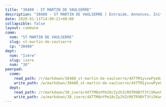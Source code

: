 ```yaml
---
title: "38480 - ST MARTIN DE VAULSERRE"
description: "38480 - ST MARTIN DE VAULSERRE | Entraide, Annonces, Initiatives"
date: 2020-01-11T14:09:21+09:00
collapsible: false
layout: commune
comm:
  nom: "ST MARTIN DE VAULSERRE"
  slug: st-martin-de-vaulserre
  cp: "38480"
dept:
  nom: "Isère"
  slug: isere
  num: "38"
peerpad:
  comm:
    read_path: /r/markdown/38480_st-martin-de-vaulserre/4XTTM1ysvwPye822dVTNQ4gZsKz7xGJQRRczSi4aKQX7g9ikq
    write_path: /w/markdown/38480_st-martin-de-vaulserre/4XTTM1ysvwPye822dVTNQ4gZsKz7xGJQRRczSi4aKQX7g9ikq-K3TgUCS1kbWMMWrRnKmQzgsZUeFVxDo5ydmpBfzZ5E2veqP4zH6zzNFDmgaD3v4PCcQrXQd5SoLhVsLZYQJbKeekzExvz7486fAx6T6KGYbtWAj2yoxQNGPa36WK4J6NRT5BmbkV
  dept:
    read_path: /r/markdown/38_isere/4XTTM8oYPm18cZy2hZcMXTR9BYT3Yi5KwnFvpXu1TXaRq7Q3V
    write_path: /w/markdown/38_isere/4XTTM8oYPm18cZy2hZcMXTR9BYT3Yi5KwnFvpXu1TXaRq7Q3V-K3TgUoSzs2JpJwfbzBvgU8N95mHo7JXz7NbEctNRM3EDb2iYHA4maKm3pRQwmboULLPnLFTEhRgTawPTWpmxTxKbTwDgAEzA9tUHjpudQTWdKWfdVSegAo77eCwhXTaVG7AyUZEs
---
```


